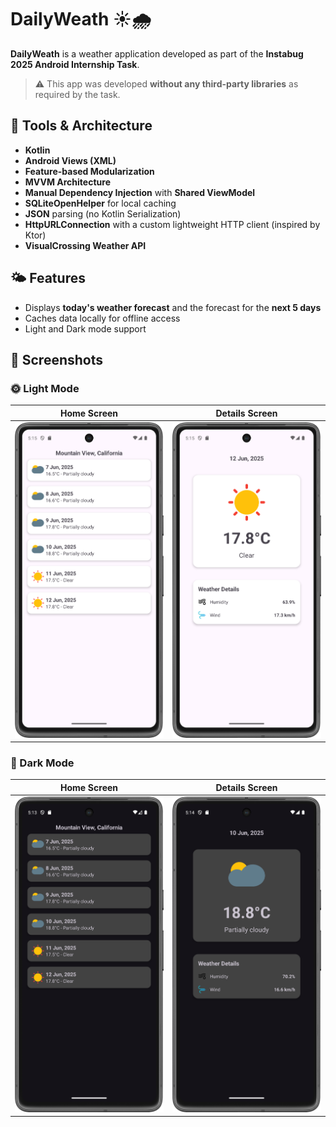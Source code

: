 # DailyWeath ☀️🌧️

**DailyWeath** is a weather application developed as part of the **Instabug 2025 Android Internship Task**.

> ⚠️ This app was developed **without any third-party libraries** as required by the task.

## 📱 Tools & Architecture

- **Kotlin**
- **Android Views (XML)**
- **Feature-based Modularization**
- **MVVM Architecture**
- **Manual Dependency Injection** with **Shared ViewModel**
- **SQLiteOpenHelper** for local caching
- **JSON** parsing (no Kotlin Serialization)
- **HttpURLConnection** with a custom lightweight HTTP client (inspired by Ktor)
- **VisualCrossing Weather API**

## 🌤 Features

- Displays **today's weather forecast** and the forecast for the **next 5 days**
- Caches data locally for offline access
- Light and Dark mode support

## 📸 Screenshots

### 🌞 Light Mode

| Home Screen | Details Screen |
|-------------|----------------|
| ![Light Forecast](./.assets/Forecast-Light.png) | ![Light Details](./.assets/Details-Light.png) |

### 🌙 Dark Mode

| Home Screen | Details Screen |
|-------------|----------------|
| ![Dark Forecast](./.assets/Forecast-Dark.png) | ![Dark Details](./.assets/Details-Dark.png) |
